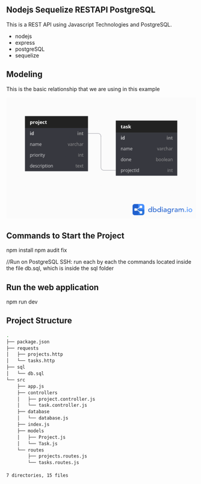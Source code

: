 ## Nodejs Sequelize RESTAPI PostgreSQL

This is a REST API using Javascript Technologies and PostgreSQL.

- nodejs
- express
- postgreSQL
- sequelize

## Modeling

This is the basic relationship that we are using in this example

![](./docs/diagram.png)

## Commands to Start the Project

npm install
npm audit fix

//Run on PostgreSQL SSH:
run each by each the commands located inside the file db.sql, which is inside the sql folder

## Run the web application

npm run dev

## Project Structure

```bash
.
├── package.json
├── requests
│   ├── projects.http
│   └── tasks.http
├── sql
│   └── db.sql
└── src
    ├── app.js
    ├── controllers
    │   ├── project.controller.js
    │   └── task.controller.js
    ├── database
    │   └── database.js
    ├── index.js
    ├── models
    │   ├── Project.js
    │   └── Task.js
    └── routes
        ├── projects.routes.js
        └── tasks.routes.js

7 directories, 15 files
```

